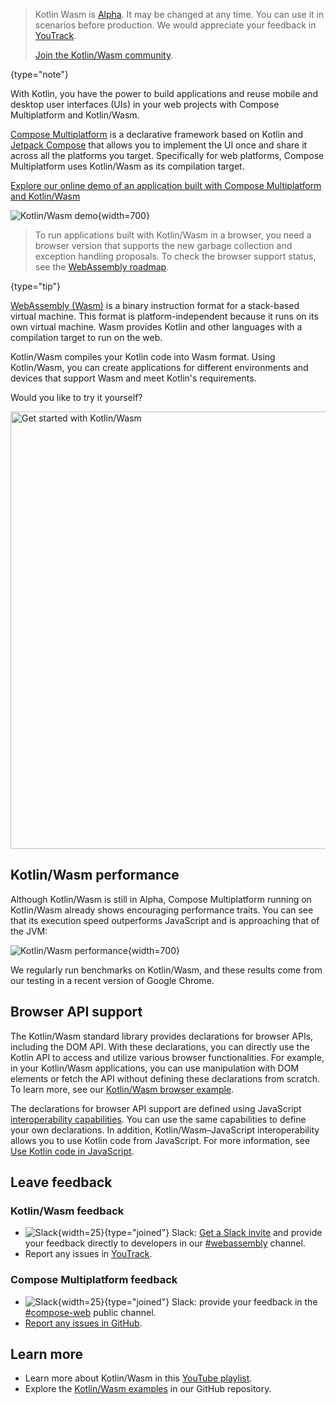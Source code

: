 [//]: # (title: Kotlin Wasm)

> Kotlin Wasm is [Alpha](components-stability.md).
> It may be changed at any time. You can use it in scenarios before production. We would appreciate your feedback in [YouTrack](https://youtrack.jetbrains.com/issue/KT-56492).
>
> [Join the Kotlin/Wasm community](https://slack-chats.kotlinlang.org/c/webassembly).
>
{type="note"}

With Kotlin, you have the power to build applications and reuse mobile and desktop user interfaces (UIs) in your web projects with
Compose Multiplatform and Kotlin/Wasm.

[Compose Multiplatform](https://www.jetbrains.com/lp/compose-multiplatform/) is a declarative framework based on Kotlin
and [Jetpack Compose](https://developer.android.com/jetpack/compose) that allows you to implement the UI
once and share it across all the platforms you target. Specifically for web platforms, Compose Multiplatform uses 
Kotlin/Wasm as its compilation target.

[Explore our online demo of an application built with Compose Multiplatform and Kotlin/Wasm](https://zal.im/wasm/jetsnack/)

![Kotlin/Wasm demo](wasm-demo.png){width=700}

> To run applications built with Kotlin/Wasm in a browser, you need a browser version that supports the new garbage collection
> and exception handling proposals. To check the browser support status, see the [WebAssembly
> roadmap](https://webassembly.org/roadmap/).
>
{type="tip"}

[WebAssembly (Wasm)](https://webassembly.org/) is a binary instruction format for a stack-based virtual machine. This
format is platform-independent because it runs on its own virtual machine. Wasm provides Kotlin and other languages with 
a compilation target to run on the web.

Kotlin/Wasm compiles your Kotlin code into Wasm format. Using Kotlin/Wasm, you can create applications for different 
environments and devices that support Wasm and meet Kotlin's requirements.

Would you like to try it yourself?

<a href="wasm-get-started.md"><img src="wasm-get-started-button.svg" width="700" alt="Get started with Kotlin/Wasm"/></a>

## Kotlin/Wasm performance

Although Kotlin/Wasm is still in Alpha, Compose Multiplatform running on Kotlin/Wasm already shows encouraging performance 
traits. You can see that its execution speed outperforms JavaScript and is approaching that of the JVM:

![Kotlin/Wasm performance](wasm-performance-compose.png){width=700}

We regularly run benchmarks on Kotlin/Wasm, and these results come from our testing in a recent version of Google Chrome.

## Browser API support

The Kotlin/Wasm standard library provides declarations for browser APIs, including the DOM API.
With these declarations, you can directly use the Kotlin API to access and utilize various browser functionalities. 
For example, in your Kotlin/Wasm applications, you can use manipulation with DOM elements or fetch the API 
without defining these declarations from scratch. To learn more, see our [Kotlin/Wasm browser example](https://github.com/Kotlin/kotlin-wasm-examples/tree/main/browser-example).

The declarations for browser API support are defined using JavaScript [interoperability capabilities](wasm-js-interop.md). 
You can use the same capabilities to define your own declarations. In addition, Kotlin/Wasm–JavaScript interoperability 
allows you to use Kotlin code from JavaScript. For more information, see [Use Kotlin code in JavaScript](wasm-js-interop.md#use-kotlin-code-in-javascript).

## Leave feedback

### Kotlin/Wasm feedback

* ![Slack](slack.svg){width=25}{type="joined"} Slack: [Get a Slack invite](https://surveys.jetbrains.com/s3/kotlin-slack-sign-up) and provide your feedback directly to developers in our [#webassembly](https://kotlinlang.slack.com/archives/CDFP59223) channel.
* Report any issues in [YouTrack](https://youtrack.jetbrains.com/issue/KT-56492).

### Compose Multiplatform feedback

* ![Slack](slack.svg){width=25}{type="joined"} Slack: provide your feedback in the [#compose-web](https://slack-chats.kotlinlang.org/c/compose-web) public channel.
* [Report any issues in GitHub](https://github.com/JetBrains/compose-multiplatform/issues).

## Learn more

* Learn more about Kotlin/Wasm in this [YouTube playlist](https://kotl.in/wasm-pl).
* Explore the [Kotlin/Wasm examples](https://github.com/Kotlin/kotlin-wasm-examples) in our GitHub repository.